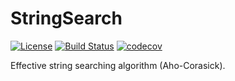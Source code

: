 # StringSearch
[![License](https://img.shields.io/badge/license-MIT-blue.svg?style=flat)](http://www.opensource.org/licenses/MIT)
[![Build Status](https://img.shields.io/travis/vanam/string-search.svg)](https://travis-ci.com/vanam/string-search)
[![codecov](https://codecov.io/gh/vanam/string-search/branch/master/graph/badge.svg)](https://codecov.io/gh/vanam/string-search)


Effective string searching algorithm (Aho-Corasick).
